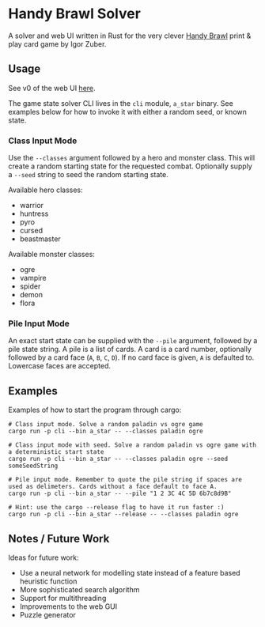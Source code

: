 # Handy Brawl Solver
A solver and web UI written in Rust for the very clever [Handy Brawl](https://boardgamegeek.com/boardgame/362692/handy-brawl) print & play card game by Igor Zuber.

## Usage
See v0 of the web UI [here](https://jpricey.github.io/handy-solver/).

The game state solver CLI lives in the `cli` module, `a_star` binary. See examples below for how to invoke it with either a random seed, or known state.

### Class Input Mode
Use the `--classes` argument followed by a hero and monster class.
This will create a random starting state for the requested combat.
Optionally supply a `--seed` string to seed the random starting state.

Available hero classes:
- warrior
- huntress
- pyro
- cursed
- beastmaster

Available monster classes:
- ogre
- vampire
- spider
- demon
- flora

### Pile Input Mode
An exact start state can be supplied with the `--pile` argument, followed by a pile state string.
A pile is a list of cards. A card is a card number, optionally followed by a card face (`A`, `B`, `C`, `D`). If no card face is given, `A` is defaulted to. Lowercase faces are accepted.

## Examples
Examples of how to start the program through cargo:
```
# Class input mode. Solve a random paladin vs ogre game
cargo run -p cli --bin a_star -- --classes paladin ogre

# Class input mode with seed. Solve a random paladin vs ogre game with a deterministic start state
cargo run -p cli --bin a_star -- --classes paladin ogre --seed someSeedString

# Pile input mode. Remember to quote the pile string if spaces are used as delimeters. Cards without a face default to face A.
cargo run -p cli --bin a_star -- --pile "1 2 3C 4C 5D 6b7c8d9B"

# Hint: use the cargo --release flag to have it run faster :)
cargo run -p cli --bin a_star --release -- --classes paladin ogre
```

## Notes / Future Work
Ideas for future work:
- Use a neural network for modelling state instead of a feature based heuristic function
- More sophisticated search algorithm
- Support for multithreading
- Improvements to the web GUI
- Puzzle generator
